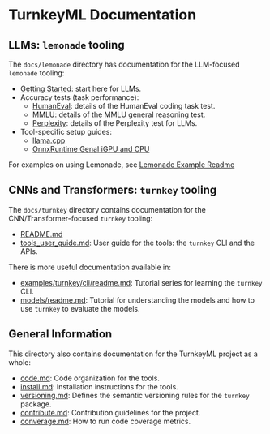 # TurnkeyML Documentation

## LLMs: `lemonade` tooling

The `docs/lemonade` directory has documentation for the LLM-focused `lemonade` tooling:
- [Getting Started](https://github.com/onnx/turnkeyml/blob/main/docs/lemonade/README.md): start here for LLMs.
- Accuracy tests (task performance):
  - [HumanEval](https://github.com/onnx/turnkeyml/blob/main/docs/lemonade/humaneval_accuracy.md): details of the HumanEval coding task test.
  - [MMLU](https://github.com/onnx/turnkeyml/blob/main/docs/lemonade/mmlu_accuracy.md): details of the MMLU general reasoning test.
  - [Perplexity](https://github.com/onnx/turnkeyml/blob/main/docs/lemonade/perplexity.md): details of the Perplexity test for LLMs.
- Tool-specific setup guides:
    - [llama.cpp](https://github.com/onnx/turnkeyml/blob/main/docs/lemonade/llamacpp.md)
    - [OnnxRuntime GenaI iGPU and CPU](https://github.com/onnx/turnkeyml/blob/main/docs/lemonade/ort_genai_igpu.md)

For examples on using Lemonade, see [Lemonade Example Readme](https://github.com/onnx/turnkeyml/blob/main/examples/lemonade)

## CNNs and Transformers: `turnkey` tooling

The `docs/turnkey` directory contains documentation for the CNN/Transformer-focused `turnkey` tooling:

- [README.md](https://github.com/onnx/turnkeyml/blob/main/docs/turnkey/README.md)
- [tools_user_guide.md](https://github.com/onnx/turnkeyml/blob/main/docs/turnkey/tools_user_guide.md): User guide for the tools: the `turnkey` CLI and the APIs.


There is more useful documentation available in:
- [examples/turnkey/cli/readme.md](https://github.com/onnx/turnkeyml/blob/main/examples/turnkey/cli/readme.md): Tutorial series for learning the `turnkey` CLI.
- [models/readme.md](https://github.com/onnx/turnkeyml/blob/main/models/readme.md): Tutorial for understanding the models and how to use `turnkey` to evaluate the models.

## General Information

This directory also contains documentation for the TurnkeyML project as a whole:

- [code.md](https://github.com/onnx/turnkeyml/blob/main/docs/code.md): Code organization for the tools.
- [install.md](https://github.com/onnx/turnkeyml/blob/main/docs/install.md): Installation instructions for the tools.
- [versioning.md](https://github.com/onnx/turnkeyml/blob/main/docs/versioning.md): Defines the semantic versioning rules for the `turnkey` package.
- [contribute.md](https://github.com/onnx/turnkeyml/blob/main/docs/contribute.md): Contribution guidelines for the project.
- [converage.md](https://github.com/onnx/turnkeyml/blob/main/docs/coverage.md): How to run code coverage metrics.
